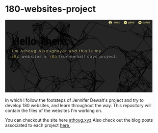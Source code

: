 # 180-websites-project

![screenshot of project website](img/project-1.gif)

In which I follow the footsteps of Jennifer Dewalt's project and try to develop 180 websites, and learn throughout the way. This repository will contain the files of the websites I'm working on.

You can checkout the site here <a href="http://athoug.xyz">athoug.xyz</a>
Also check out the blog posts associated to each project <a href="http://athougcodesatnight.tumblr.com/tagged/coding">here
</a>.

